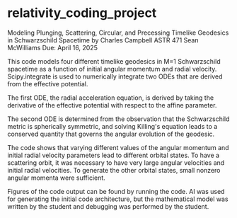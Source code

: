# relativity_coding_project

Modeling Plunging, Scattering, Circular, and Precessing Timelike Geodesics in Schwarzschild Spacetime
by Charles Campbell
ASTR 471
Sean McWilliams
Due: April 16, 2025

 This code models four different timelike geodesics in M=1 Schwarzschild spacetime as a function of initial angular momentum and radial velocity. Scipy.integrate is used to numerically integrate two ODEs that are derived from the effective potential.
	
 The first ODE, the radial acceleration equation, is derived by taking the derivative of the effective potential with respect to the affine parameter.
	
 The second ODE is determined from the observation that the Schwarzschild metric is spherically symmetric, and solving Killing's equation leads to a conserved quantity that governs the angular evolution of the geodesic.

The code shows that varying different values of the angular momentum and initial radial velocity parameters lead to different orbital states. To have a scattering orbit, it was necessary to have very large angular velocities and initial radial velocities. To generate the other orbital states, small nonzero angular momenta were sufficient.

Figures of the code output can be found by running the code. AI was used for generating the initial code architecture, but the mathematical model was written by the student and debugging was performed by the student.




